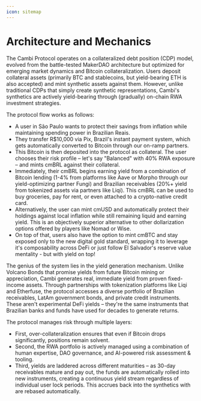 ```yaml
---
icon: sitemap
---
```


# Architecture and Mechanics

The Cambi Protocol operates on a collateralized debt position (CDP) model, evolved from the battle-tested MakerDAO architecture but optimized for emerging market dynamics and Bitcoin collateralization. Users deposit collateral assets (primarily BTC and stablecoins, but yield-bearing ETH is also accepted) and mint synthetic assets against them. However, unlike traditional CDPs that simply create synthetic representations, Cambi's synthetics are actively yield-bearing through (gradually) on-chain RWA investment strategies.

The protocol flow works as follows:

* A user in São Paulo wants to protect their savings from inflation while maintaining spending power in Brazilian Reais.
* They transfer R$10,000 via Pix, Brazil's instant payment system, which gets automatically converted to Bitcoin through our on-ramp partners.
* This Bitcoin is then deposited into the protocol as collateral. The user chooses their risk profile – let's say "Balanced" with 40% RWA exposure – and mints cmBRL against their collateral.
* Immediately, their cmBRL begins earning yield from a combination of Bitcoin lending (1-4% from platforms like Aave or Morpho through our yield-optimizing partner Fungi) and Brazilian receivables (20%+ yield from tokenized assets via partners like Liqi). This cmBRL can be used to buy groceries, pay for rent, or even attached to a crypto-native credit card.
* Alternatively, the user can mint cmUSD and automatically protect their holdings against local inflation while still remaining liquid and earning yield. This is an objectively superior alternative to other dollarization options offered by players like Nomad or Wise.
* On top of that, users also have the option to mint cmBTC and stay exposed only to the new digital gold standard, wrapping it to leverage it's composability across DeFi or just follow El Salvador's reserve value mentality - but with yield on top!

The genius of the system lies in the yield generation mechanism. Unlike Volcano Bonds that promise yields from future Bitcoin mining or appreciation, Cambi generates real, immediate yield from proven fixed-income assets. Through partnerships with tokenization platforms like Liqi and Etherfuse, the protocol accesses a diverse portfolio of Brazilian receivables, LatAm government bonds, and private credit instruments. These aren't experimental DeFi yields – they're the same instruments that Brazilian banks and funds have used for decades to generate returns.

The protocol manages risk through multiple layers:

* First, over-collateralization ensures that even if Bitcoin drops significantly, positions remain solvent.
* Second, the RWA portfolio is actively managed using a combination of human expertise, DAO governance, and AI-powered risk assessment & tooling.
* Third, yields are laddered across different maturities – as 30-day receivables mature and pay out, the funds are automatically rolled into new instruments, creating a continuous yield stream regardless of individual user lock periods. This accrues back into the synthetics with are rebased automatically.
